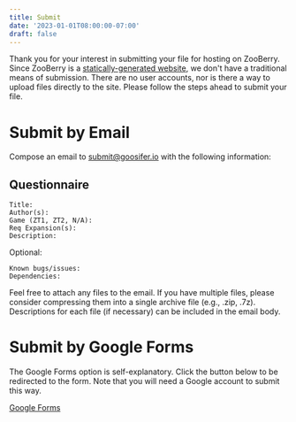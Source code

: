 ```yaml
---
title: Submit
date: '2023-01-01T08:00:00-07:00'
draft: false
---
```


Thank you for your interest in submitting your file for hosting on ZooBerry. Since ZooBerry is a [statically-generated website](https://en.wikipedia.org/wiki/Static_site_generator), we don't have a traditional means of submission. There are no user accounts, nor is there a way to upload files directly to the site. Please follow the steps ahead to submit your file.

# Submit by Email

Compose an email to [submit@goosifer.io](mailto:submit@goosifer.io) with the following information:

## Questionnaire

```plaintext
Title: 
Author(s):  
Game (ZT1, ZT2, N/A):  
Req Expansion(s):  
Description:
```

Optional:

```plaintext
Known bugs/issues:  
Dependencies:
```

Feel free to attach any files to the email. If you have multiple files, please consider compressing them into a single archive file (e.g., .zip, .7z). Descriptions for each file (if necessary) can be included in the email body.

# Submit by Google Forms

The Google Forms option is self-explanatory. Click the button below to be redirected to the form. Note that you will need a Google account to submit this way.

<a href="#" class="button-dft margin-rt">Google Forms</a>